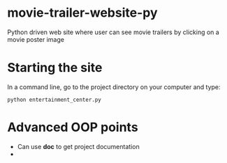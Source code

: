 # movie-trailer-website-py
Python driven web site where user can see movie trailers by clicking on a movie poster image

# Starting the site
In a command line, go to the project directory on your computer and type:
```
python entertainment_center.py
```
# Advanced OOP points

* Can use __doc__ to get project documentation
*